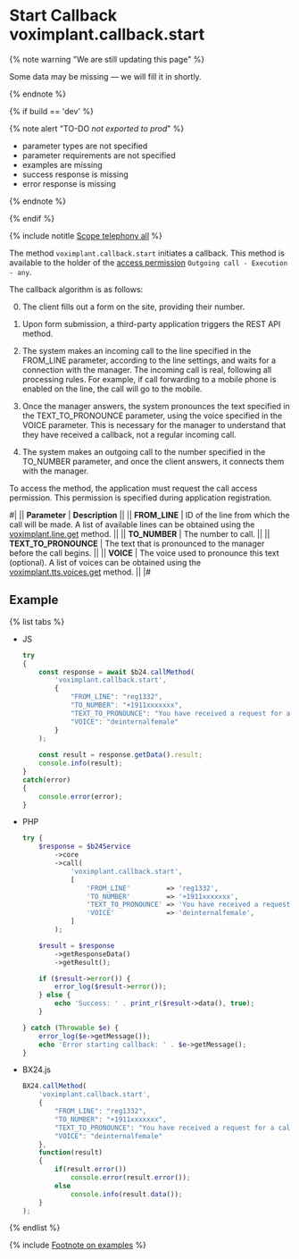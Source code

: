 # Start Callback voximplant.callback.start

{% note warning "We are still updating this page" %}

Some data may be missing — we will fill it in shortly.

{% endnote %}

{% if build == 'dev' %}

{% note alert "TO-DO _not exported to prod_" %}

- parameter types are not specified
- parameter requirements are not specified
- examples are missing
- success response is missing
- error response is missing

{% endnote %}

{% endif %}

{% include notitle [Scope telephony all](../_includes/scope-telephony-all.md) %}

The method `voximplant.callback.start` initiates a callback. This method is available to the holder of the [access permission](https://helpdesk.bitrix24.com/open/18216960/) `Outgoing call - Execution - any`.

The callback algorithm is as follows:

0. The client fills out a form on the site, providing their number.

1. Upon form submission, a third-party application triggers the REST API method.

2. The system makes an incoming call to the line specified in the FROM_LINE parameter, according to the line settings, and waits for a connection with the manager. The incoming call is real, following all processing rules. For example, if call forwarding to a mobile phone is enabled on the line, the call will go to the mobile.

3. Once the manager answers, the system pronounces the text specified in the TEXT_TO_PRONOUNCE parameter, using the voice specified in the VOICE parameter. This is necessary for the manager to understand that they have received a callback, not a regular incoming call.

4. The system makes an outgoing call to the number specified in the TO_NUMBER parameter, and once the client answers, it connects them with the manager.

To access the method, the application must request the call access permission. This permission is specified during application registration.

#|
|| **Parameter** | **Description** ||
|| **FROM_LINE** | ID of the line from which the call will be made. A list of available lines can be obtained using the [voximplant.line.get](lines/voximplant-line-get.md) method. ||
|| **TO_NUMBER** | The number to call. ||
|| **TEXT_TO_PRONOUNCE** | The text that is pronounced to the manager before the call begins. ||
|| **VOICE** | The voice used to pronounce this text (optional). A list of voices can be obtained using the [voximplant.tts.voices.get](voximplant-tts-voices-get.md) method. ||
|#

## Example

{% list tabs %}

- JS

    ```js
    try
    {
    	const response = await $b24.callMethod(
    		'voximplant.callback.start',
    		{
    			"FROM_LINE": "reg1332",
    			"TO_NUMBER": "+1911xxxxxxx",
    			"TEXT_TO_PRONOUNCE": "You have received a request for a callback, connecting you with the client.",
    			"VOICE": "deinternalfemale"
    		}
    	);
    	
    	const result = response.getData().result;
    	console.info(result);
    }
    catch(error)
    {
    	console.error(error);
    }
    ```

- PHP

    ```php
    try {
        $response = $b24Service
            ->core
            ->call(
                'voximplant.callback.start',
                [
                    'FROM_LINE'         => 'reg1332',
                    'TO_NUMBER'         => '+1911xxxxxxx',
                    'TEXT_TO_PRONOUNCE' => 'You have received a request for a callback, connecting you with the client.',
                    'VOICE'             => 'deinternalfemale',
                ]
            );
    
        $result = $response
            ->getResponseData()
            ->getResult();
    
        if ($result->error()) {
            error_log($result->error());
        } else {
            echo 'Success: ' . print_r($result->data(), true);
        }
    
    } catch (Throwable $e) {
        error_log($e->getMessage());
        echo 'Error starting callback: ' . $e->getMessage();
    }
    ```

- BX24.js

    ```js
    BX24.callMethod(
        'voximplant.callback.start',
        {
            "FROM_LINE": "reg1332",
            "TO_NUMBER": "+1911xxxxxxx",
            "TEXT_TO_PRONOUNCE": "You have received a request for a callback, connecting you with the client.",
            "VOICE": "deinternalfemale"
        },
        function(result)
        {
            if(result.error())
                console.error(result.error());
            else
                console.info(result.data());
        }
    );
    ```

{% endlist %}

{% include [Footnote on examples](../../../_includes/examples.md) %}
